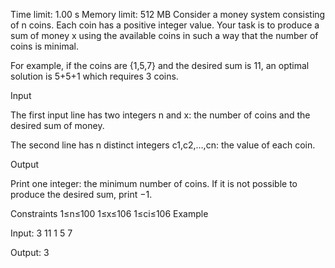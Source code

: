 Time limit: 1.00 s Memory limit: 512 MB
Consider a money system consisting of n coins. Each coin has a positive integer value. Your task is to produce a sum of money x using the available coins in such a way that the number of coins is minimal.

For example, if the coins are {1,5,7} and the desired sum is 11, an optimal solution is 5+5+1 which requires 3 coins.

Input

The first input line has two integers n and x: the number of coins and the desired sum of money.

The second line has n distinct integers c1,c2,…,cn: the value of each coin.

Output

Print one integer: the minimum number of coins. If it is not possible to produce the desired sum, print −1.

Constraints
1≤n≤100
1≤x≤106
1≤ci≤106
Example

Input:
3 11
1 5 7

Output:
3
